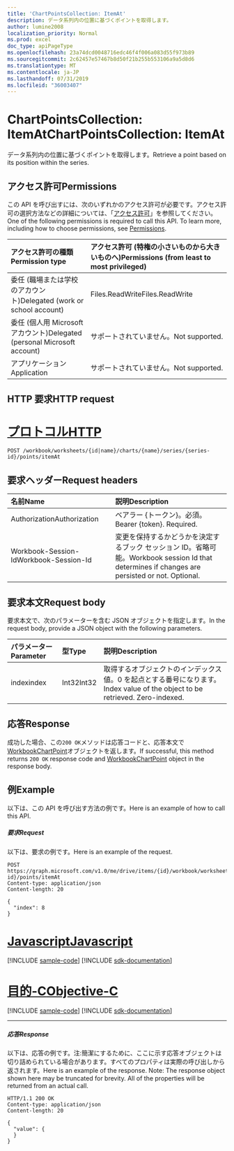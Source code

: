 ```yaml
---
title: 'ChartPointsCollection: ItemAt'
description: データ系列内の位置に基づくポイントを取得します。
author: lumine2008
localization_priority: Normal
ms.prod: excel
doc_type: apiPageType
ms.openlocfilehash: 23a74dcd0048716edc46f4f006a083d55f973b89
ms.sourcegitcommit: 2c62457e57467b8d50f21b255b553106a9a5d8d6
ms.translationtype: MT
ms.contentlocale: ja-JP
ms.lasthandoff: 07/31/2019
ms.locfileid: "36003407"
---
```

# <a name="chartpointscollection-itemat"></a><span data-ttu-id="11546-103">ChartPointsCollection: ItemAt</span><span class="sxs-lookup"><span data-stu-id="11546-103">ChartPointsCollection: ItemAt</span></span>

<span data-ttu-id="11546-104">データ系列内の位置に基づくポイントを取得します。</span><span class="sxs-lookup"><span data-stu-id="11546-104">Retrieve a point based on its position within the series.</span></span>
## <a name="permissions"></a><span data-ttu-id="11546-105">アクセス許可</span><span class="sxs-lookup"><span data-stu-id="11546-105">Permissions</span></span>
<span data-ttu-id="11546-p101">この API を呼び出すには、次のいずれかのアクセス許可が必要です。アクセス許可の選択方法などの詳細については、「[アクセス許可](/graph/permissions-reference)」を参照してください。</span><span class="sxs-lookup"><span data-stu-id="11546-p101">One of the following permissions is required to call this API. To learn more, including how to choose permissions, see [Permissions](/graph/permissions-reference).</span></span>

|<span data-ttu-id="11546-108">アクセス許可の種類</span><span class="sxs-lookup"><span data-stu-id="11546-108">Permission type</span></span>      | <span data-ttu-id="11546-109">アクセス許可 (特権の小さいものから大きいものへ)</span><span class="sxs-lookup"><span data-stu-id="11546-109">Permissions (from least to most privileged)</span></span>              |
|:--------------------|:---------------------------------------------------------|
|<span data-ttu-id="11546-110">委任 (職場または学校のアカウント)</span><span class="sxs-lookup"><span data-stu-id="11546-110">Delegated (work or school account)</span></span> | <span data-ttu-id="11546-111">Files.ReadWrite</span><span class="sxs-lookup"><span data-stu-id="11546-111">Files.ReadWrite</span></span>    |
|<span data-ttu-id="11546-112">委任 (個人用 Microsoft アカウント)</span><span class="sxs-lookup"><span data-stu-id="11546-112">Delegated (personal Microsoft account)</span></span> | <span data-ttu-id="11546-113">サポートされていません。</span><span class="sxs-lookup"><span data-stu-id="11546-113">Not supported.</span></span>    |
|<span data-ttu-id="11546-114">アプリケーション</span><span class="sxs-lookup"><span data-stu-id="11546-114">Application</span></span> | <span data-ttu-id="11546-115">サポートされていません。</span><span class="sxs-lookup"><span data-stu-id="11546-115">Not supported.</span></span> |

## <a name="http-request"></a><span data-ttu-id="11546-116">HTTP 要求</span><span class="sxs-lookup"><span data-stu-id="11546-116">HTTP request</span></span>

# <a name="httptabhttp"></a>[<span data-ttu-id="11546-117">プロトコル</span><span class="sxs-lookup"><span data-stu-id="11546-117">HTTP</span></span>](#tab/http)
<!-- { "blockType": "ignored" } -->
```http
POST /workbook/worksheets/{id|name}/charts/{name}/series/{series-id}/points/itemAt

```
## <a name="request-headers"></a><span data-ttu-id="11546-118">要求ヘッダー</span><span class="sxs-lookup"><span data-stu-id="11546-118">Request headers</span></span>
| <span data-ttu-id="11546-119">名前</span><span class="sxs-lookup"><span data-stu-id="11546-119">Name</span></span>       | <span data-ttu-id="11546-120">説明</span><span class="sxs-lookup"><span data-stu-id="11546-120">Description</span></span>|
|:---------------|:----------|
| <span data-ttu-id="11546-121">Authorization</span><span class="sxs-lookup"><span data-stu-id="11546-121">Authorization</span></span>  | <span data-ttu-id="11546-p102">ベアラー {トークン}。必須。</span><span class="sxs-lookup"><span data-stu-id="11546-p102">Bearer {token}. Required.</span></span> |
| <span data-ttu-id="11546-124">Workbook-Session-Id</span><span class="sxs-lookup"><span data-stu-id="11546-124">Workbook-Session-Id</span></span>  | <span data-ttu-id="11546-p103">変更を保持するかどうかを決定するブック セッション ID。省略可能。</span><span class="sxs-lookup"><span data-stu-id="11546-p103">Workbook session Id that determines if changes are persisted or not. Optional.</span></span>|

## <a name="request-body"></a><span data-ttu-id="11546-127">要求本文</span><span class="sxs-lookup"><span data-stu-id="11546-127">Request body</span></span>
<span data-ttu-id="11546-128">要求本文で、次のパラメーターを含む JSON オブジェクトを指定します。</span><span class="sxs-lookup"><span data-stu-id="11546-128">In the request body, provide a JSON object with the following parameters.</span></span>

| <span data-ttu-id="11546-129">パラメーター</span><span class="sxs-lookup"><span data-stu-id="11546-129">Parameter</span></span>    | <span data-ttu-id="11546-130">型</span><span class="sxs-lookup"><span data-stu-id="11546-130">Type</span></span>   |<span data-ttu-id="11546-131">説明</span><span class="sxs-lookup"><span data-stu-id="11546-131">Description</span></span>|
|:---------------|:--------|:----------|
|<span data-ttu-id="11546-132">index</span><span class="sxs-lookup"><span data-stu-id="11546-132">index</span></span>|<span data-ttu-id="11546-133">Int32</span><span class="sxs-lookup"><span data-stu-id="11546-133">Int32</span></span>|<span data-ttu-id="11546-p104">取得するオブジェクトのインデックス値。0 を起点とする番号になります。</span><span class="sxs-lookup"><span data-stu-id="11546-p104">Index value of the object to be retrieved. Zero-indexed.</span></span>|

## <a name="response"></a><span data-ttu-id="11546-136">応答</span><span class="sxs-lookup"><span data-stu-id="11546-136">Response</span></span>

<span data-ttu-id="11546-137">成功した場合、この`200 OK`メソッドは応答コードと、応答本文で[WorkbookChartPoint](../resources/chartpoint.md)オブジェクトを返します。</span><span class="sxs-lookup"><span data-stu-id="11546-137">If successful, this method returns `200 OK` response code and [WorkbookChartPoint](../resources/chartpoint.md) object in the response body.</span></span>

## <a name="example"></a><span data-ttu-id="11546-138">例</span><span class="sxs-lookup"><span data-stu-id="11546-138">Example</span></span>
<span data-ttu-id="11546-139">以下は、この API を呼び出す方法の例です。</span><span class="sxs-lookup"><span data-stu-id="11546-139">Here is an example of how to call this API.</span></span>
##### <a name="request"></a><span data-ttu-id="11546-140">要求</span><span class="sxs-lookup"><span data-stu-id="11546-140">Request</span></span>
<span data-ttu-id="11546-141">以下は、要求の例です。</span><span class="sxs-lookup"><span data-stu-id="11546-141">Here is an example of the request.</span></span>
<!--{
  "blockType": "request",
  "isComposable": true,
  "name": "chartpointscollection_itemat",
  "idempotent": true,
  "@type": "requestBodyResourceFor.chartpointscollection_itemat"
}-->
```http
POST https://graph.microsoft.com/v1.0/me/drive/items/{id}/workbook/worksheets/{id|name}/charts/{name}/series/{series-id}/points/itemAt
Content-type: application/json
Content-length: 20

{
  "index": 8
}
```
# <a name="javascripttabjavascript"></a>[<span data-ttu-id="11546-142">Javascript</span><span class="sxs-lookup"><span data-stu-id="11546-142">Javascript</span></span>](#tab/javascript)
[!INCLUDE [sample-code](../includes/snippets/javascript/chartpointscollection-itemat-javascript-snippets.md)]
[!INCLUDE [sdk-documentation](../includes/snippets/snippets-sdk-documentation-link.md)]

# <a name="objective-ctabobjc"></a>[<span data-ttu-id="11546-143">目的-C</span><span class="sxs-lookup"><span data-stu-id="11546-143">Objective-C</span></span>](#tab/objc)
[!INCLUDE [sample-code](../includes/snippets/objc/chartpointscollection-itemat-objc-snippets.md)]
[!INCLUDE [sdk-documentation](../includes/snippets/snippets-sdk-documentation-link.md)]

---


##### <a name="response"></a><span data-ttu-id="11546-144">応答</span><span class="sxs-lookup"><span data-stu-id="11546-144">Response</span></span>
<span data-ttu-id="11546-p105">以下は、応答の例です。注:簡潔にするために、ここに示す応答オブジェクトは切り詰められている場合があります。すべてのプロパティは実際の呼び出しから返されます。</span><span class="sxs-lookup"><span data-stu-id="11546-p105">Here is an example of the response. Note: The response object shown here may be truncated for brevity. All of the properties will be returned from an actual call.</span></span>
<!-- {
  "blockType": "response",
  "truncated": true,
  "@odata.type": "microsoft.graph.workbookChartPoint"
} -->
```http
HTTP/1.1 200 OK
Content-type: application/json
Content-length: 20

{
  "value": {
  }
}
```

<!-- uuid: 8fcb5dbc-d5aa-4681-8e31-b001d5168d79
2015-10-25 14:57:30 UTC -->
<!-- {
  "type": "#page.annotation",
  "description": "ChartPointsCollection: ItemAt",
  "keywords": "",
  "section": "documentation",
  "tocPath": "",
  "suppressions": [
  ]
}-->
